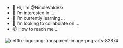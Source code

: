 - 👋 Hi, I’m @NicoleValdezx
- 👀 I’m interested in ...
- 🌱 I’m currently learning ...
- 💞️ I’m looking to collaborate on ...
- 📫 How to reach me ...

<!---
NicoleValdezx/NicoleValdezx is a ✨ special ✨ repository because its `README.md` (this file) appears on your GitHub profile.
You can click the Preview link to take a look at your changes.
--->

![netflix-logo-png-transparent-image-png-arts-82874](https://user-images.githubusercontent.com/109832561/184301687-38c237ba-27db-48d4-bb41-c7aec816c552.png)
